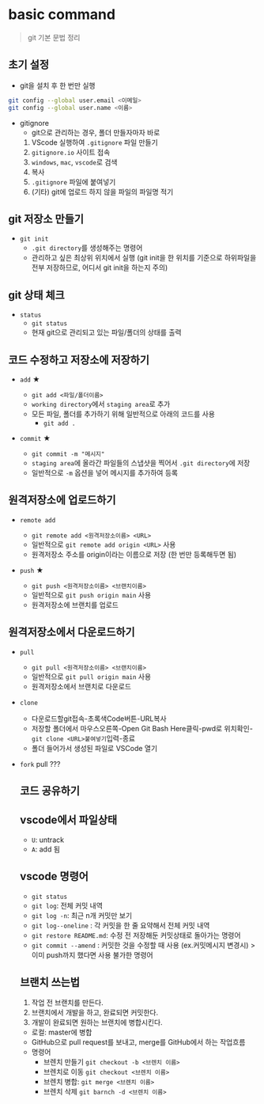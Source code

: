 # basic command
> git 기본 문법 정리

## 초기 설정
- git을 설치 후 한 번만 실행
```bash
git config --global user.email <이메일>
git config --global user.name <이름>
```
- gitignore
    - git으로 관리하는 경우, 폴더 만들자마자 바로 
    1. VScode 실행하여 `.gitignore` 파일 만들기
    2. `gitignore.io` 사이트 접속
    3. `windows`, `mac`, `vscode`로 검색
    4. 복사
    5. `.gitignore` 파일에 붙여넣기
    6. (기타) git에 업로드 하지 않을 파일의 파일명 적기

## git 저장소 만들기

- `git init`
    - `.git directory`를 생성해주는 명령어
    - 관리하고 싶은 최상위 위치에서 실행 (git init을 한 위치를 기준으로 하위파일을 전부 저장하므로, 어디서 git init을 하는지 주의)


## git 상태 체크 

- `status`
    - `git status`
    - 현재 git으로 관리되고 있는 파일/폴더의 상태를 출력


## 코드 수정하고 저장소에 저장하기

- `add` ★
    - `git add <파일/폴더이름>` 
    - `working directory`에서 `staging area`로 추가
    - 모든 파일, 폴더를 추가하기 위해 일반적으로 아래의 코드를 사용
        - `git add .`

- `commit` ★
    - `git commit -m "메시지"`
    - `staging area`에 올라간 파일들의 스냅샷을 찍어서 `.git directory`에 저장
    - 일반적으로 `-m` 옵션을 넣어 메시지를 추가하여 등록


## 원격저장소에 업로드하기

- `remote add`
    - `git remote add <원격저장소이름> <URL>`
    - 일반적으로 `git remote add origin <URL>` 사용
    - 원격저장소 주소를 origin이라는 이름으로 저장 (한 번만 등록해두면 됨)

- `push` ★
    - `git push <원격저장소이름> <브랜치이름>`
    - 일반적으로 `git push origin main` 사용
    - 원격저장소에 브랜치를 업로드


## 원격저장소에서 다운로드하기

- `pull`
    - `git pull <원격저장소이름> <브랜치이름>`
    - 일반적으로 `git pull origin main` 사용
    - 원격저장소에서 브랜치로 다운로드

- `clone`
    - 다운로드할git접속-초록색Code버튼-URL복사
    - 저장할 폴더에서 마우스오른쪽-Open Git Bash Here클릭-pwd로 위치확인-`git clone <URL>붙여넣기`입력-종료
    - 폴더 들어가서 생성된 파일로 VSCode 열기 

- `fork`
    pull ???


    ## 코드 공유하기



    ## vscode에서 파일상태
    - `U`: untrack
    - `A`: add 됨

    
    ## vscode 명령어
    - `git status`
    - `git log`: 전체 커밋 내역
    - `git log -n`: 최근 n개 커밋만 보기  
    - `git log--oneline` : 각 커밋을 한 줄 요약해서 전체 커밋 내역 
    - `git restore README.md`: 수정 전 저장해둔 커밋상태로 돌아가는 명령어
    - `git commit --amend` : 커밋한 것을 수정할 때 사용 (ex.커밋메시지 변경시) 
                            > 이미 push까지 했다면 사용 불가한 명령어

    ## 브랜치 쓰는법
    1. 작업 전 브랜치를 만든다.   
    2. 브랜치에서 개발을 하고, 완료되면 커밋한다.
    3. 개발이 완료되면 원하는 브랜치에 병합시킨다. 
    - 로컬: master에 병합
    - GitHub으로 pull request를 보내고, merge를 GitHub에서 하는 작업흐름
    - 명령어
        - 브렌치 만들기 `git checkout -b <브렌치 이름>`
        - 브렌치로 이동 `git checkout <브렌치 이름>`
        - 브렌치 병합: `git merge <브렌치 이름>`
        - 브렌치 삭제 `git barnch -d <브렌치 이름>`